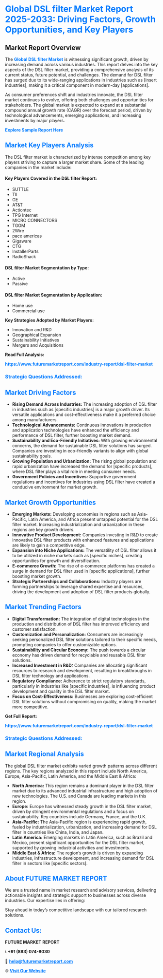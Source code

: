 <h1 style="color: #007BFF;">Global DSL filter Market Report 2025-2033: Driving Factors, Growth Opportunities, and Key Players</h1>

<section id="overview">
<h2>Market Report Overview</h2>
<p>The <a href="https://www.futuremarketreport.com/industry-report/dsl-filter-market" style="color: #007BFF; text-decoration: none;"><strong>Global DSL filter Market</strong></a> is witnessing significant growth, driven by increasing demand across various industries. This report delves into the key aspects of the DSL filter market, providing a comprehensive analysis of its current status, future potential, and challenges. The demand for DSL filter has surged due to its wide-ranging applications in industries such as [insert industries], making it a critical component in modern-day [applications].</p>
<p>As consumer preferences shift and industries innovate, the DSL filter market continues to evolve, offering both challenges and opportunities for stakeholders. The global market is expected to expand at a substantial compound annual growth rate (CAGR) over the forecast period, driven by technological advancements, emerging applications, and increasing investments by major players.</p>
</section>

<section id="overview">
<p><a href="https://www.futuremarketreport.com/request-sample/reportId=76647" style="color: #007BFF; text-decoration: none;"><strong>Explore Sample Report Here</strong></a></p>
</section>

<section id="key-players">
<h2 style="color: #007BFF;">Market Key Players Analysis</h2>
<p>The DSL filter market is characterized by intense competition among key players striving to capture a larger market share. Some of the leading companies in the market include:</p>
<h4>Key Players Covered in the DSL filter Report:</h4>
<ul><li>SUTTLE</li><li>TII</li><li>GE</li><li>AT&amp;T</li><li>Actiontec</li><li>TPG Internet</li><li>MICRO CONNECTORS</li><li>TGOM</li><li>2Wire</li><li>pace americas</li><li>Gigaware</li><li>CTG</li><li>InstallerParts</li><li>RadioShack</li></ul>
<h4>DSL filter Market Segmentation by Type:</h4>
<ul><li>Active</li><li>Passive</li></ul>

<h4>DSL filter Market Segmentation by Application:</h4>
<ul><li>Home use</li><li>Commercial use</li></ul>
<p><strong>Key Strategies Adopted by Market Players:</strong></p>
<ul>
<li>Innovation and R&D</li>
<li>Geographical Expansion</li>
<li>Sustainability Initiatives</li>
<li>Mergers and Acquisitions</li>
</ul>
</section>

<section>
<p><strong>Read Full Analysis: </strong></p><a href="https://www.futuremarketreport.com/industry-report/dsl-filter-market" style="color: #007BFF; text-decoration: none;"><strong>https://www.futuremarketreport.com/industry-report/dsl-filter-market</strong></a>
<h3 style="color: #007BFF;">Strategic Questions Addressed:</h3>
</section>

<section id="driving-factors">
<h2 style="color: #007BFF;">Market Driving Factors</h2>
<ul>
<li><strong>Rising Demand Across Industries:</strong> The increasing adoption of DSL filter in industries such as [specific industries] is a major growth driver. Its versatile applications and cost-effectiveness make it a preferred choice among manufacturers.</li>
<li><strong>Technological Advancements:</strong> Continuous innovations in production and application technologies have enhanced the efficiency and performance of DSL filter, further boosting market demand.</li>
<li><strong>Sustainability and Eco-Friendly Initiatives:</strong> With growing environmental concerns, the demand for sustainable DSL filter solutions has surged. Companies are investing in eco-friendly variants to align with global sustainability goals.</li>
<li><strong>Growing Population and Urbanization:</strong> The rising global population and rapid urbanization have increased the demand for [specific products], where DSL filter plays a vital role in meeting consumer needs.</li>
<li><strong>Government Policies and Incentives:</strong> Supportive government regulations and incentives for industries using DSL filter have created a conducive environment for market growth.</li>
</ul>
</section>

<section id="growth-opportunities">
<h2 style="color: #007BFF;">Market Growth Opportunities</h2>
<ul>
<li><strong>Emerging Markets:</strong> Developing economies in regions such as Asia-Pacific, Latin America, and Africa present untapped potential for the DSL filter market. Increasing industrialization and urbanization in these regions are key growth drivers.</li>
<li><strong>Innovative Product Development:</strong> Companies investing in R&D to create innovative DSL filter products with enhanced features and applications are likely to gain a competitive edge.</li>
<li><strong>Expansion into Niche Applications:</strong> The versatility of DSL filter allows it to be utilized in niche markets such as [specific niches], creating opportunities for growth and diversification.</li>
<li><strong>E-commerce Growth:</strong> The rise of e-commerce platforms has created a surge in demand for DSL filter used in [specific applications], further boosting market growth.</li>
<li><strong>Strategic Partnerships and Collaborations:</strong> Industry players are forming partnerships to leverage shared expertise and resources, driving the development and adoption of DSL filter products globally.</li>
</ul>
</section>

<section id="trending-factors">
<h2 style="color: #007BFF;">Market Trending Factors</h2>
<ul>
<li><strong>Digital Transformation:</strong> The integration of digital technologies in the production and distribution of DSL filter has improved efficiency and customer satisfaction.</li>
<li><strong>Customization and Personalization:</strong> Consumers are increasingly seeking personalized DSL filter solutions tailored to their specific needs, prompting companies to offer customizable options.</li>
<li><strong>Sustainability and Circular Economy:</strong> The push towards a circular economy has driven demand for recyclable and reusable DSL filter solutions.</li>
<li><strong>Increased Investment in R&D:</strong> Companies are allocating significant resources to research and development, resulting in breakthroughs in DSL filter technology and applications.</li>
<li><strong>Regulatory Compliance:</strong> Adherence to strict regulatory standards, particularly in industries like [specific industries], is influencing product development and quality in the DSL filter market.</li>
<li><strong>Focus on Cost-Effectiveness:</strong> Businesses are exploring cost-efficient DSL filter solutions without compromising on quality, making the market more competitive.</li>
</ul>
</section>

<section>
<p><strong>Get Full Report: </strong></p><a href="https://www.futuremarketreport.com/industry-report/dsl-filter-market" style="color: #007BFF; text-decoration: none;"><strong>https://www.futuremarketreport.com/industry-report/dsl-filter-market</strong></a>
<h3 style="color: #007BFF;">Strategic Questions Addressed:</h3>
</section>


<section id="regional-analysis">
<h2 style="color: #007BFF;">Market Regional Analysis</h2>
<p>The global DSL filter market exhibits varied growth patterns across different regions. The key regions analyzed in this report include North America, Europe, Asia-Pacific, Latin America, and the Middle East & Africa:</p>
<ul>
<li><strong>North America:</strong> This region remains a dominant player in the DSL filter market due to its advanced industrial infrastructure and high adoption of new technologies. The U.S. and Canada are leading markets in this region.</li>
<li><strong>Europe:</strong> Europe has witnessed steady growth in the DSL filter market, driven by stringent environmental regulations and a focus on sustainability. Key countries include Germany, France, and the U.K.</li>
<li><strong>Asia-Pacific:</strong> The Asia-Pacific region is experiencing rapid growth, fueled by industrialization, urbanization, and increasing demand for DSL filter in countries like China, India, and Japan.</li>
<li><strong>Latin America:</strong> Emerging markets in Latin America, such as Brazil and Mexico, present significant opportunities for the DSL filter market, supported by growing industrial activities and investments.</li>
<li><strong>Middle East & Africa:</strong> The region’s growth is driven by expanding industries, infrastructure development, and increasing demand for DSL filter in sectors like [specific sectors].</li>
</ul>
</section>

<footer>
<h2 style="color: #007BFF;">About FUTURE MARKET REPORT</h2>
<p>We are a trusted name in market research and advisory services, delivering actionable insights and strategic support to businesses across diverse industries. Our expertise lies in offering:</p>

<p>Stay ahead in today’s competitive landscape with our tailored research solutions.</p>

<h2 style="color: #007BFF;">Contact Us:</h2>
<p><strong>FUTURE MARKET REPORT</strong></p>
<p>📞 <strong>+91 (883) 074-8030</strong></p>
<p>📧 <strong><a href="mailto:help@futuremarketreport.com" style="color: #007BFF;">help@futuremarketreport.com</a></strong></p>
<p>🌐 <strong><a href="https://www.futuremarketreport.com/" style="color: #007BFF;">Visit Our Website</a></strong></p>
</footer>